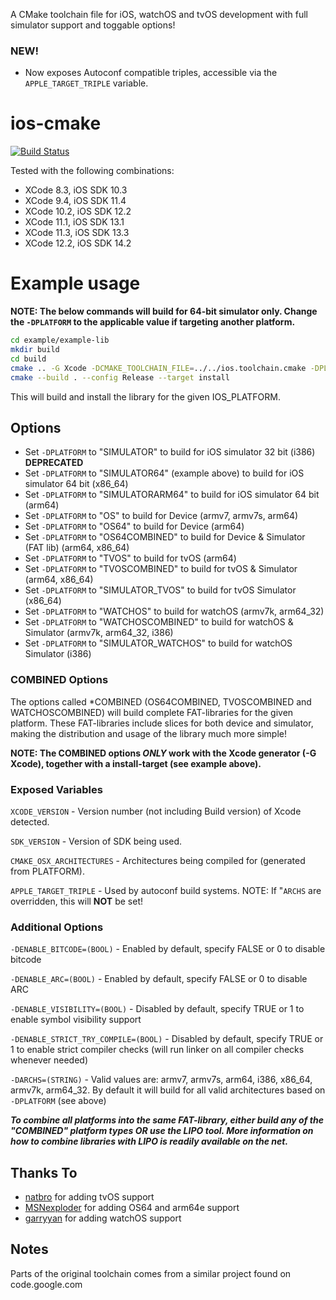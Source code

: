 A CMake toolchain file for iOS, watchOS and tvOS development with full simulator support and toggable options!

### NEW!
* Now exposes Autoconf compatible triples, accessible via the `APPLE_TARGET_TRIPLE` variable.

ios-cmake
=========

[![Build Status](https://travis-ci.org/leetal/ios-cmake.svg?branch=master)](https://travis-ci.org/leetal/ios-cmake)

Tested with the following combinations:
* XCode 8.3, iOS SDK 10.3
* XCode 9.4, iOS SDK 11.4
* XCode 10.2, iOS SDK 12.2
* XCode 11.1, iOS SDK 13.1
* XCode 11.3, iOS SDK 13.3
* XCode 12.2, iOS SDK 14.2

# Example usage 
**NOTE: The below commands will build for 64-bit simulator only. Change the `-DPLATFORM` to the applicable value if targeting another platform.**

```bash
cd example/example-lib
mkdir build
cd build
cmake .. -G Xcode -DCMAKE_TOOLCHAIN_FILE=../../ios.toolchain.cmake -DPLATFORM=OS64COMBINED
cmake --build . --config Release --target install
```

This will build and install the library for the given IOS_PLATFORM.

## Options

* Set `-DPLATFORM` to "SIMULATOR" to build for iOS simulator 32 bit (i386) **DEPRECATED**
* Set `-DPLATFORM` to "SIMULATOR64" (example above) to build for iOS simulator 64 bit (x86_64)
* Set `-DPLATFORM` to "SIMULATORARM64" to build for iOS simulator 64 bit (arm64)
* Set `-DPLATFORM` to "OS" to build for Device (armv7, armv7s, arm64)
* Set `-DPLATFORM` to "OS64" to build for Device (arm64)
* Set `-DPLATFORM` to "OS64COMBINED" to build for Device & Simulator (FAT lib) (arm64, x86_64)
* Set `-DPLATFORM` to "TVOS" to build for tvOS (arm64)
* Set `-DPLATFORM` to "TVOSCOMBINED" to build for tvOS & Simulator (arm64, x86_64)
* Set `-DPLATFORM` to "SIMULATOR_TVOS" to build for tvOS Simulator (x86_64)
* Set `-DPLATFORM` to "WATCHOS" to build for watchOS (armv7k, arm64_32)
* Set `-DPLATFORM` to "WATCHOSCOMBINED" to build for watchOS & Simulator (armv7k, arm64_32, i386)
* Set `-DPLATFORM` to "SIMULATOR_WATCHOS" to build for watchOS Simulator (i386)

### COMBINED Options
The options called *COMBINED (OS64COMBINED, TVOSCOMBINED and WATCHOSCOMBINED) will build complete FAT-libraries for 
the given platform. These FAT-libraries include slices for both device and simulator, making the distribution and 
usage of the library much more simple!

**NOTE: The COMBINED options _ONLY_ work with the Xcode generator (-G Xcode), together with a install-target (see example above).**

### Exposed Variables
`XCODE_VERSION` - Version number (not including Build version) of Xcode detected.

`SDK_VERSION` - Version of SDK being used.

`CMAKE_OSX_ARCHITECTURES` - Architectures being compiled for (generated from PLATFORM).

`APPLE_TARGET_TRIPLE` - Used by autoconf build systems. NOTE: If "`ARCHS` are overridden, this will **NOT** be set! 

### Additional Options
`-DENABLE_BITCODE=(BOOL)` - Enabled by default, specify FALSE or 0 to disable bitcode

`-DENABLE_ARC=(BOOL)` - Enabled by default, specify FALSE or 0 to disable ARC

`-DENABLE_VISIBILITY=(BOOL)` - Disabled by default, specify TRUE or 1 to enable symbol visibility support

`-DENABLE_STRICT_TRY_COMPILE=(BOOL)` - Disabled by default, specify TRUE or 1 to enable strict compiler checks (will run linker on all compiler checks whenever needed)

`-DARCHS=(STRING)` - Valid values are: armv7, armv7s, arm64, i386, x86_64, armv7k, arm64_32. By default it will build for all valid architectures based on `-DPLATFORM` (see above)

__*To combine all platforms into the same FAT-library, either build any of the "*COMBINED*" platform types OR use the 
LIPO tool. More information on how to combine libraries with LIPO is readily available on the net.*__

## Thanks To

* [natbro](https://github.com/natbro) for adding tvOS support
* [MSNexploder](https://github.com/MSNexploder) for adding OS64 and arm64e support
* [garryyan](https://github.com/garryyan) for adding watchOS support

## Notes

Parts of the original toolchain comes from a similar project found on code.google.com
